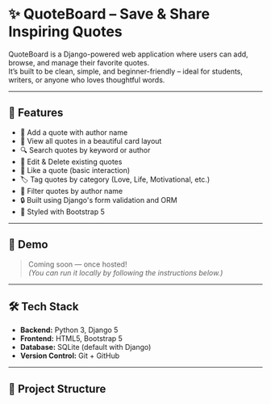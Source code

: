# ✨ QuoteBoard – Save & Share Inspiring Quotes

QuoteBoard is a Django-powered web application where users can add, browse, and manage their favorite quotes.  
It’s built to be clean, simple, and beginner-friendly – ideal for students, writers, or anyone who loves thoughtful words.

---

## 🚀 Features

- 📝 Add a quote with author name
- 📜 View all quotes in a beautiful card layout
- 🔍 Search quotes by keyword or author
- 🔄 Edit & Delete existing quotes
- 💖 Like a quote (basic interaction)
- 🏷️ Tag quotes by category (Love, Life, Motivational, etc.)
- 🎯 Filter quotes by author name
- 🔒 Built using Django's form validation and ORM
- 🎨 Styled with Bootstrap 5

---

## 📸 Demo

> Coming soon — once hosted!  
_(You can run it locally by following the instructions below.)_

---

## 🛠️ Tech Stack

- **Backend:** Python 3, Django 5  
- **Frontend:** HTML5, Bootstrap 5  
- **Database:** SQLite (default with Django)  
- **Version Control:** Git + GitHub  

---

## 📂 Project Structure

